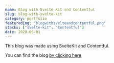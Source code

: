 ```yaml
---
name: Blog with Svelte Kit and Contentful
slug: blog-with-svelte-kit
category: portfolio
featuredImg: "blogwithsvelteandcontentful.png"
stacks: ["svelte-kit", "Contentful"]
date: 2020-06-01
---
```


This blog was made using SvelteKit and Contentful.

You can find the blog [by clicking here](https://blog-with-svelte.vercel.app/)
